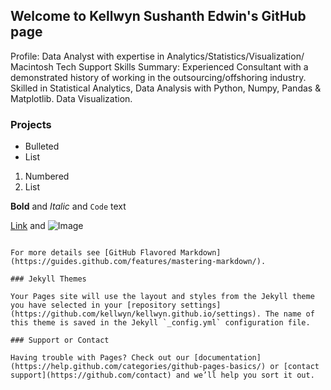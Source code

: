 ## Welcome to Kellwyn Sushanth Edwin's GitHub page

Profile: Data Analyst with expertise in Analytics/Statistics/Visualization/ Macintosh Tech Support
Skills Summary: Experienced Consultant with a demonstrated history of working in the outsourcing/offshoring industry. Skilled in Statistical Analytics, Data Analysis with Python, Numpy, Pandas & Matplotlib. Data Visualization.

### Projects

- Bulleted
- List

1. Numbered
2. List

**Bold** and _Italic_ and `Code` text

[Link](url) and ![Image](src)
```

For more details see [GitHub Flavored Markdown](https://guides.github.com/features/mastering-markdown/).

### Jekyll Themes

Your Pages site will use the layout and styles from the Jekyll theme you have selected in your [repository settings](https://github.com/kellwyn/kellwyn.github.io/settings). The name of this theme is saved in the Jekyll `_config.yml` configuration file.

### Support or Contact

Having trouble with Pages? Check out our [documentation](https://help.github.com/categories/github-pages-basics/) or [contact support](https://github.com/contact) and we’ll help you sort it out.
